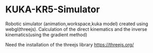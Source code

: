 # KUKA-KR5-Simulator
Robotic simulator (animation,workspace,kuka model) created using webgl(threejs). Calculation of the direct kinematics and the inverse kinematics(using the gradient method)

Need the installation of the threejs library https://threejs.org/
